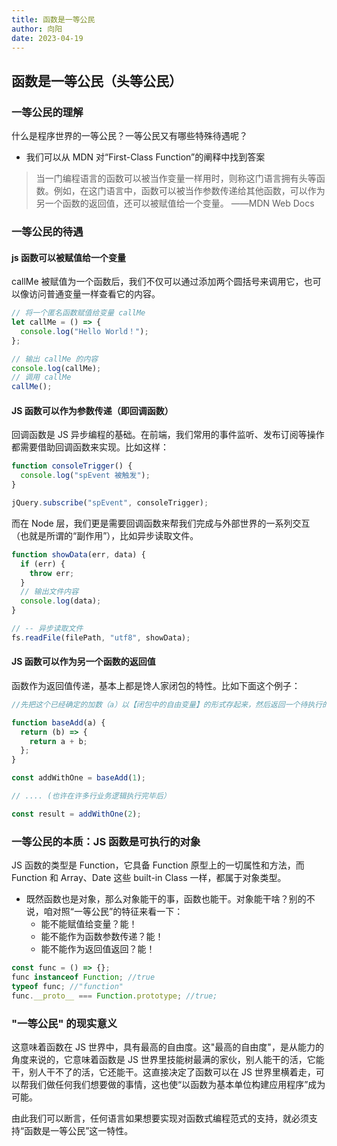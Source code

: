 ```yaml
---
title: 函数是一等公民
author: 向阳
date: 2023-04-19
---
```


## 函数是一等公民（头等公民）

### 一等公民的理解

什么是程序世界的一等公民？一等公民又有哪些特殊待遇呢？

- 我们可以从 MDN 对“First-Class Function”的阐释中找到答案

> 当一门编程语言的函数可以被当作变量一样用时，则称这门语言拥有头等函数。例如，在这门语言中，函数可以被当作参数传递给其他函数，可以作为另一个函数的返回值，还可以被赋值给一个变量。 ——MDN Web Docs

### 一等公民的待遇

#### js 函数可以被赋值给一个变量

callMe 被赋值为一个函数后，我们不仅可以通过添加两个圆括号来调用它，也可以像访问普通变量一样查看它的内容。

```js
// 将一个匿名函数赋值给变量 callMe
let callMe = () => {
  console.log("Hello World！");
};

// 输出 callMe 的内容
console.log(callMe);
// 调用 callMe
callMe();
```

#### JS 函数可以作为参数传递（即回调函数）

回调函数是 JS 异步编程的基础。在前端，我们常用的事件监听、发布订阅等操作都需要借助回调函数来实现。比如这样：

```js
function consoleTrigger() {
  console.log("spEvent 被触发");
}

jQuery.subscribe("spEvent", consoleTrigger);
```

而在 Node 层，我们更是需要回调函数来帮我们完成与外部世界的一系列交互（也就是所谓的“副作用”），比如异步读取文件。

```js
function showData(err, data) {
  if (err) {
    throw err;
  }
  // 输出文件内容
  console.log(data);
}

// -- 异步读取文件
fs.readFile(filePath, "utf8", showData);
```

#### JS 函数可以作为另一个函数的返回值

函数作为返回值传递，基本上都是馋人家闭包的特性。比如下面这个例子：

```js
//先把这个已经确定的加数（a）以【闭包中的自由变量】的形式存起来，然后返回一个待执行的加法函数。等什么时候第二个加数也确定了，就可以立刻执行这段逻辑。

function baseAdd(a) {
  return (b) => {
    return a + b;
  };
}

const addWithOne = baseAdd(1);

// .... (也许在许多行业务逻辑执行完毕后）

const result = addWithOne(2);
```

### 一等公民的本质：JS 函数是可执行的对象

JS 函数的类型是 Function，它具备 Function 原型上的一切属性和方法，而 Function 和 Array、Date 这些 built-in Class 一样，都属于对象类型。

- 既然函数也是对象，那么对象能干的事，函数也能干。对象能干啥？别的不说，咱对照“一等公民”的特征来看一下：
  - 能不能赋值给变量？能！
  - 能不能作为函数参数传递？能！
  - 能不能作为返回值返回？能！

```js
const func = () => {};
func instanceof Function; //true
typeof func; //"function"
func.__proto__ === Function.prototype; //true;
```

### "一等公民" 的现实意义

这意味着函数在 JS 世界中，具有最高的自由度。这"最高的自由度"，是从能力的角度来说的，它意味着函数是 JS 世界里技能树最满的家伙，别人能干的活，它能干，别人干不了的活，它还能干。这直接决定了函数可以在 JS 世界里横着走，可以帮我们做任何我们想要做的事情，这也使“以函数为基本单位构建应用程序”成为可能。

由此我们可以断言，任何语言如果想要实现对函数式编程范式的支持，就必须支持“函数是一等公民”这一特性。
